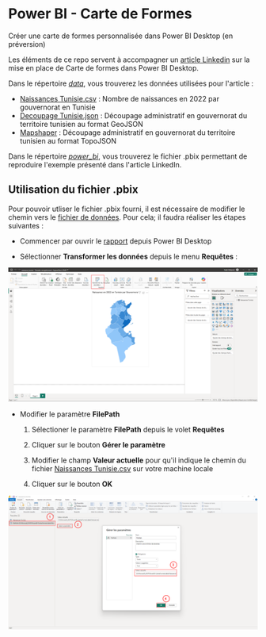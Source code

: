 # Power BI - Carte de Formes
Créer une carte de formes personnalisée dans Power BI Desktop (en préversion)

Les éléments de ce repo servent à accompagner un [article Linkedin](https://www.linkedin.com/pulse/cr%C3%A9er-une-carte-de-forme-personnalis%C3%A9e-dans-power-bi-desktop-nejib-49r0e) sur la mise en place de Carte de formes dans Power BI Desktop.

Dans le répertoire *[data](data/)*, vous trouverez les données utilisées pour l'article : 

- [Naissances Tunisie.csv](data/Naissances%20Tunisie.csv) : Nombre de naissances en 2022 par gouvernorat en Tunisie
- [Decoupage Tunisie.json](data/Decoupage%20Tunisie.geojson) : Découpage administratif en gouvernorat du territoire tunisien au format GeoJSON
- [Mapshaper](data/Mapshaper%20Tunisie.json) : Découpage administratif en gouvernorat du territoire tunisien au format TopoJSON


Dans le répertoire *[power_bi](power_bi)*, vous trouverez le fichier .pbix permettant de reproduire l'exemple présenté dans l'article LinkedIn.

## Utilisation du fichier .pbix

Pour pouvoir utliser le fichier .pbix fourni, il est nécessaire de modifier le chemin vers le [fichier de données](data/Naissances%20Tunisie.csv).
Pour cela; il faudra réaliser les étapes suivantes :

- Commencer par ouvrir le [rapport](power_bi/naissance_tunisie.pbix)  depuis Power BI Desktop

- Sélectionner **Transformer les données** depuis le menu **Requêtes** : 

![alt text](<images/GitHub 00.png>)

-  Modifier le paramètre **FilePath**

    1. Sélectioner le paramètre **FilePath** depuis le volet **Requêtes**

    2. Cliquer sur le bouton **Gérer le paramètre**

    3. Modifier le champ **Valeur actuelle** pour qu'il indique le chemin du fichier [Naissances Tunisie.csv](data/Naissances%20Tunisie.csv) sur votre machine locale

    4. Cliquer sur le bouton **OK**


![alt text](<images/GitHub 01.png>)